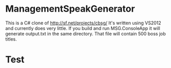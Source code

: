 ManagementSpeakGenerator
========================

This is a C# clone of http://sf.net/projects/cbsg/
It's written using VS2012 and currently does very little. If you build and run MSG.ConsoleApp it will generate output.txt in the same directory. That file will contain 500 boss job titles.


Test
====